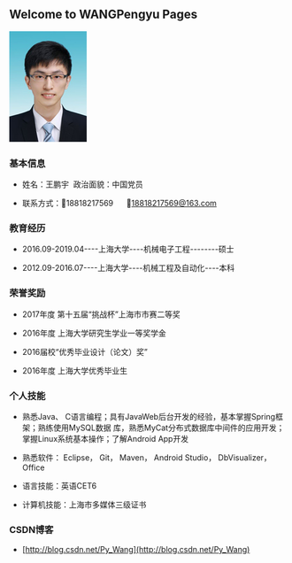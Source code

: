 ## Welcome to WANGPengyu Pages
![GitHub Logo](/images/photo.jpg)
### 基本信息
- 姓名：王鹏宇            政治面貌：中国党员

- 联系方式：:iphone:18818217569      :email:18818217569@163.com

### 教育经历
- 2016.09-2019.04----上海大学----机械电子工程--------硕士

- 2012.09-2016.07----上海大学----机械工程及自动化----本科

### 荣誉奖励
- 2017年度 第十五届“挑战杯”上海市市赛二等奖

- 2016年度 上海大学研究生学业一等奖学金

- 2016届校“优秀毕业设计（论文）奖”

- 2016年度 上海大学优秀毕业生

### 个人技能
- 熟悉Java、 C语言编程；具有JavaWeb后台开发的经验，基本掌握Spring框架；熟练使用MySQL数据
库，熟悉MyCat分布式数据库中间件的应用开发；掌握Linux系统基本操作；了解Android App开发

- 熟悉软件： Eclipse， Git， Maven， Android Studio， DbVisualizer， Office

- 语言技能：英语CET6

- 计算机技能：上海市多媒体三级证书
  
### CSDN博客
- [http://blog.csdn.net/Py_Wang](http://blog.csdn.net/Py_Wang) 

